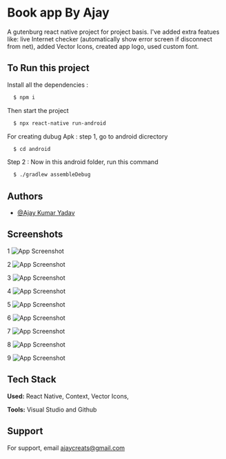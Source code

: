 
# Book app By Ajay

A gutenburg react native project for project basis. I've added extra featues like: live Internet checker (automatically show error screen if disconnect from net), added Vector Icons, created app logo, used custom font. 



## To Run this project

Install all the dependencies : 

```bash
  $ npm i 
```

Then start the project

```bash
  $ npx react-native run-android
```

For creating dubug Apk : step 1, go to android dicrectory 

```bash
  $ cd android 
```


Step 2 : Now in this android folder, run this command

```bash
  $ ./gradlew assembleDebug
```








## Authors

- [@Ajay Kumar Yadav](https://github.com/ajayCreations)



## Screenshots
1
![App Screenshot](https://res.cloudinary.com/khyalforever/image/upload/v1715871416/WhatsApp_Image_2024-05-16_at_20.11.14_dmr2gg.jpg)

2
![App Screenshot](https://res.cloudinary.com/khyalforever/image/upload/v1715871416/WhatsApp_Image_2024-05-16_at_20.11.14_1_rh5ie5.jpg)

3
![App Screenshot](https://res.cloudinary.com/khyalforever/image/upload/v1715871416/WhatsApp_Image_2024-05-16_at_20.11.13_fl760w.jpg)

4
![App Screenshot](https://res.cloudinary.com/khyalforever/image/upload/v1715871415/WhatsApp_Image_2024-05-16_at_20.11.13_3_klp8oe.jpg)

5
![App Screenshot](https://res.cloudinary.com/khyalforever/image/upload/v1715871416/WhatsApp_Image_2024-05-16_at_20.11.12_itwost.jpg)

6
![App Screenshot](https://res.cloudinary.com/khyalforever/image/upload/v1715871416/WhatsApp_Image_2024-05-16_at_20.11.13_1_ilc1y5.jpg)

7
![App Screenshot](https://res.cloudinary.com/khyalforever/image/upload/v1715871415/WhatsApp_Image_2024-05-16_at_20.11.12_2_dahkzq.jpg)

8
![App Screenshot](https://res.cloudinary.com/khyalforever/image/upload/v1715871414/WhatsApp_Image_2024-05-16_at_20.11.11_1_vhczvb.jpg)

9
![App Screenshot](https://res.cloudinary.com/khyalforever/image/upload/v1715871415/WhatsApp_Image_2024-05-16_at_20.11.11_2_epjomx.jpg)

## Tech Stack

**Used:** React Native, Context, Vector Icons,

**Tools:** Visual Studio and Github
## Support

For support, email ajaycreats@gmail.com

